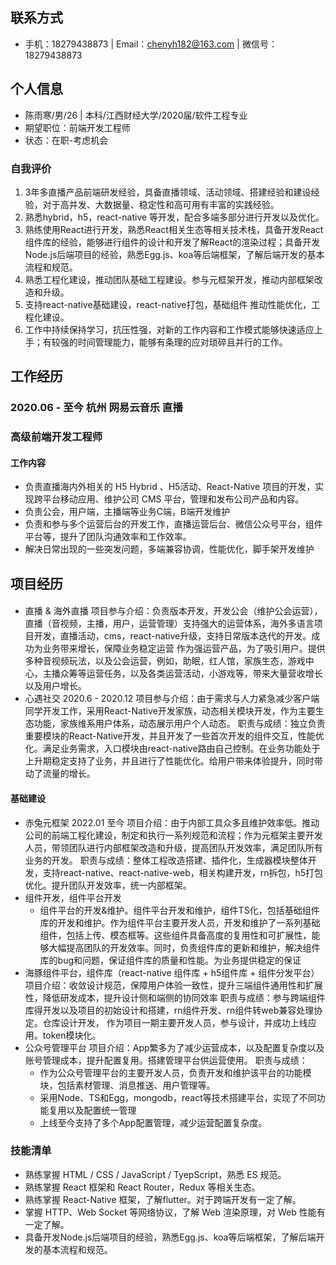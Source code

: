 ## 联系方式
- 手机：18279438873 | Email：chenyh182@163.com |  微信号：18279438873

## 个人信息
 - 陈雨寒/男/26 | 本科/江西财经大学/2020届/软件工程专业
 - 期望职位：前端开发工程师
 - 状态：在职-考虑机会

### 自我评价
1. 3年多直播产品前端研发经验，具备直播领域、活动领域、搭建经验和建设经验，对于高并发、大数据量、稳定性和高可用有丰富的实践经验。
2. 熟悉hybrid，h5，react-native 等开发，配合多端多部分进行开发以及优化。
3. 熟练使用React进行开发，熟悉React相关生态等相关技术栈，具备开发React组件库的经验，能够进行组件的设计和开发了解React的渲染过程；具备开发Node.js后端项目的经验，熟悉Egg.js、koa等后端框架，了解后端开发的基本流程和规范。
4. 熟悉工程化建设，推动团队基础工程建设。参与元框架开发，推动内部框架改造和升级。
5. 支持react-native基础建设，react-native打包，基础组件 推动性能优化，工程化建设。
6. 工作中持续保持学习，抗压性强，对新的工作内容和工作模式能够快速适应上手；有较强的时间管理能力，能够有条理的应对琐碎且并行的工作。

## 工作经历
### 2020.06 - 至今 杭州 网易云音乐 直播
### 高级前端开发工程师
#### 工作内容
  - 负责直播海内外相关的 H5 Hybrid 、H5活动、React-Native 项目的开发，实现跨平台移动应用、维护公司 CMS 平台，管理和发布公司产品和内容。
  - 负责公会，用户端，主播端等业务C端，B端开发维护
  - 负责和参与多个运营后台的开发工作，直播运营后台、微信公众号平台，组件平台等，提升了团队沟通效率和工作效率。
  - 解决日常出现的一些突发问题，多端兼容协调，性能优化，脚手架开发维护

## 项目经历
####
  - 直播 & 海外直播
    项目参与介绍：负责版本开发，开发公会（维护公会运营），直播（音视频，主播，用户，运营管理）支持强大的运营体系，海外多语言项目开发，直播活动，cms，react-native升级，支持日常版本迭代的开发。成功为业务带来增长，保障业务稳定运营
    作为强运营产品，为了吸引用户。提供多种音视频玩法，以及公会运营，例如，助眠，红人馆，家族生态，游戏中心，主播众筹等运营任务，以及各类运营活动，小游戏等，带来大量营收增长以及用户增长。
  - 心遇社交 2020.6 - 2020.12
    项目参与介绍：由于需求与人力紧急减少客户端同学开发工作，采用React-Native开发家族，动态相关模块开发，作为主要生态功能，家族维系用户体系，动态展示用户个人动态。
    职责与成绩：独立负责重要模块的React-Native开发，并且开发了一些首次开发的组件交互，性能优化。满足业务需求，入口模块由react-native路由自己控制。在业务功能处于上升期稳定支持了业务，并且进行了性能优化。给用户带来体验提升，同时带动了流量的增长。

#### 基础建设
  - 赤兔元框架 2022.01 至今
    项目介绍：由于内部工具众多且维护效率低。推动公司的前端工程化建设，制定和执行一系列规范和流程；作为元框架主要开发人员，带领团队进行内部框架改造和升级，提高团队开发效率，满足团队所有业务的开发。
    职责与成绩：整体工程改造搭建、插件化，生成器模块整体开发，支持react-native、react-native-web，相关构建开发，rn拆包，h5打包优化。提升团队开发效率，统一内部框架。
  - 组件开发，组件平台开发
    - 组件平台的开发&维护。组件平台开发和维护，组件TS化，包括基础组件库的开发和维护。作为组件平台主要开发人员，开发和维护了一系列基础组件，包括上传、模态框等。这些组件具备高度的复用性和可扩展性，能够大幅提高团队的开发效率。同时，负责组件库的更新和维护，解决组件库的bug和问题，保证组件库的质量和性能。为业务提供稳定的保证
  - 海豚组件平台，组件库（react-native 组件库 + h5组件库 + 组件分发平台）
    项目介绍：收敛设计规范，保障用户体验一致性，提升三端组件通用性和扩展性，降低研发成本，提升设计侧和端侧的协同效率
    职责与成绩：参与跨端组件库得开发以及项目的初始设计和搭建，rn组件开发、rn组件转web兼容处理协定。仓库设计开发，
    作为项目一期主要开发人员，参与设计，并成功上线应用。token模块化。
  - 公众号管理平台
    项目介绍：App繁多为了减少运营成本，以及配置复杂度以及账号管理成本，提升配置复用。搭建管理平台供运营使用。
    职责与成绩：
    - 作为公众号管理平台的主要开发人员，负责开发和维护该平台的功能模块，包括素材管理、消息推送、用户管理等。
    - 采用Node、TS和Egg，mongodb，react等技术搭建平台，实现了不同功能复用以及配置统一管理
    - 上线至今支持了多个App配置管理，减少运营配置复杂度。

### 技能清单
- 熟练掌握 HTML / CSS / JavaScript / TyepScript，熟悉 ES 规范。
- 熟练掌握 React 框架和 React Router，Redux 等相关生态。
- 熟练掌握 React-Native 框架，了解flutter。对于跨端开发有一定了解。
- 掌握 HTTP、Web Socket 等网络协议，了解 Web 渲染原理，对 Web 性能有一定了解。
- 具备开发Node.js后端项目的经验，熟悉Egg.js、koa等后端框架，了解后端开发的基本流程和规范。